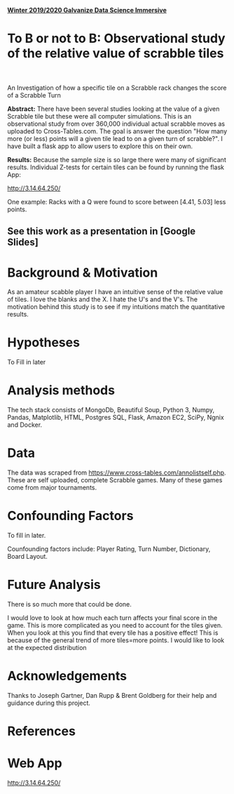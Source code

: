 

[__Winter 2019/2020 Galvanize Data Science Immersive__](https://www.galvanize.com/austin)

# To B or not to B: Observational study of the relative value of scrabble tiles
<br><br>
An Investigation of how a specific tile on a Scrabble rack changes the score of a Scrabble Turn

__Abstract:__
There have been several studies looking at the value of a given Scrabble tile but these were all computer simulations.  This is an observational study from over 360,000 individual actual scrabble moves as uploaded to Cross-Tables.com.  The goal is answer the question "How many more (or less) points will a given tile lead to on a given turn of scrabble?".  I have built a flask app to allow users to explore this on their own.


__Results:__
Because the sample size is so large there were many of significant results.  Individual Z-tests for certain tiles can be found by running the flask App:  

http://3.14.64.250/

One example:  Racks with a Q were found to score between [4.41, 5.03] less points.



See this work as a presentation in [Google Slides]
---

# Background & Motivation
As an amateur scabble player I have an intuitive sense of the relative value of tiles.  I love the blanks and the X.  I hate the U's and the V's.   The motivation behind this study is to see if my intuitions match the quantitative results.

# Hypotheses

To Fill in later

# Analysis methods

The tech stack consists of MongoDb, Beautiful Soup, Python 3, Numpy, Pandas, Matplotlib, HTML, Postgres SQL, Flask, Amazon EC2, SciPy, Ngnix and Docker.

# Data

The data was scraped from https://www.cross-tables.com/annolistself.php.  These are self uploaded, complete Scrabble games.  Many of these games come from major tournaments.  
# Confounding Factors

To fill in later.

Counfounding factors include: Player Rating, Turn Number, Dictionary, Board Layout.


# Future Analysis

There is so much more that could be done.  

I would love to look at how much each turn affects your final score in the game.  This is more complicated as you need to account for the tiles given.  When you look at this you find that every tile has a positive effect!  This is because of the general trend of more tiles=more points.  I would like to look at the expected distribution


# Acknowledgements

Thanks to Joseph Gartner, Dan Rupp & Brent Goldberg for their help and guidance during this project.


# References


# Web App


http://3.14.64.250/

